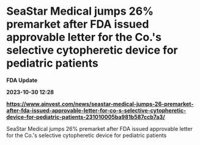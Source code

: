 # SeaStar Medical jumps 26% premarket after FDA issued approvable letter for the Co.'s selective cytopheretic device for pediatric patients
**FDA Update**

**2023-10-30 12:28**

**https://www.ainvest.com/news/seastar-medical-jumps-26-premarket-after-fda-issued-approvable-letter-for-co-s-selective-cytopheretic-device-for-pediatric-patients-231010005ba981b587ccb7a3/**

SeaStar Medical jumps 26% premarket after FDA issued approvable letter for the Co.'s selective cytopheretic device for pediatric patients